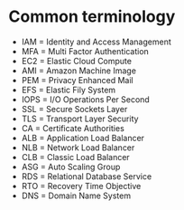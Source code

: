 # Common terminology

* IAM = Identity and Access Management
* MFA = Multi Factor Authentication
* EC2 = Elastic Cloud Compute
* AMI = Amazon Machine Image
* PEM = Privacy Enhanced Mail
* EFS = Elastic Fily System
* IOPS = I/O Operations Per Second
* SSL = Secure Sockets Layer
* TLS = Transport Layer Security
* CA = Certificate Authorities
* ALB = Application Load Balancer
* NLB = Network Load Balancer
* CLB = Classic Load Balancer
* ASG = Auto Scaling Group
* RDS = Relational Database Service
* RTO = Recovery Time Objective
* DNS = Domain Name System
